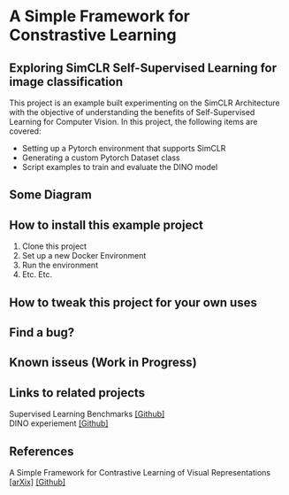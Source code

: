 # A Simple Framework for Constrastive Learning

## Exploring SimCLR Self-Supervised Learning for image classification

This project is an example built experimenting on the SimCLR Architecture with the objective of understanding the benefits of Self-Supervised Learning for Computer Vision. In this project, the following items are covered:
* Setting up a Pytorch environment that supports SimCLR
* Generating a custom Pytorch Dataset class
* Script examples to train and evaluate the DINO model

## Some Diagram

## How to install this example project

1. Clone this project
2. Set up a new Docker Environment
3. Run the environment
4. Etc. Etc.

## How to tweak this project for your own uses


## Find a bug?


## Known isseus (Work in Progress)

## Links to related projects
Supervised Learning Benchmarks [[Github]](https://github.com/shaunyuencw/CV_Supervised)<br/>
DINO experiement [[Github]](https://github.com/shaunyuencw/DINO)


## References
A Simple Framework for Contrastive Learning of Visual Representations 
[[arXix]](https://arxiv.org/abs/2002.05709) [[Github]](https://github.com/google-research/simclr)